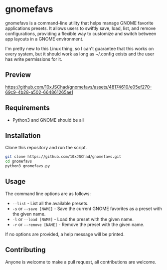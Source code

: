 # gnomefavs

gnomefavs is a command-line utility that helps manage GNOME favorite applications presets. It allows users to swiftly save, load, list, and remove configurations, providing a flexible way to customize and switch between app layouts in a GNOME environment.

I'm pretty new to this Linux thing, so I can't guarantee that this works on every system, but it should work as long as ~/.config exists and the user has write permissions for it.

## Preview
https://github.com/10xJSChad/gnomefavs/assets/48174610/e05ef270-69c9-4b28-a502-664861265ae1


## Requirements

- Python3 and GNOME should be all


## Installation

Clone this repository and run the script.

```bash
git clone https://github.com/10xJSChad/gnomefavs.git
cd gnomefavs
python3 gnomefavs.py
```

## Usage

The command line options are as follows:

- `--list` - List all the available presets.
- `-s` or `--save [NAME]` - Save the current GNOME favorites as a preset with the given name.
- `-l` or `--load [NAME]` - Load the preset with the given name.
- `-r` or `--remove [NAME]` - Remove the preset with the given name.

If no options are provided, a help message will be printed.

## Contributing

Anyone is welcome to make a pull request, all contributions are welcome.
